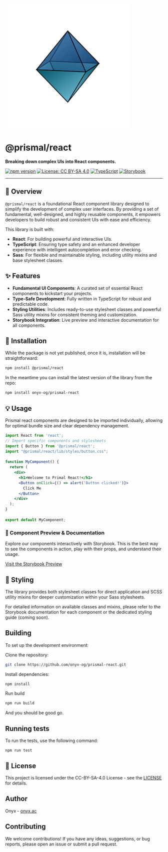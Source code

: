 ![Logo](assets/logo_v0.svg) 
# @prismal/react

**Breaking down complex UIs into React components.**

[![npm version](https://badge.fury.io/js/%40prismal%2Freact.svg)](https://www.npmjs.com/package/@prismal/react)
[![License: CC BY-SA 4.0](https://img.shields.io/badge/CC%20BY--SA%204.0-pink)](LICENSE.md)
[![TypeScript](https://img.shields.io/badge/Written%20in-TypeScript-blue.svg)](https://www.typescriptlang.org/)
[![Storybook](https://cdn.jsdelivr.net/gh/storybookjs/brand@master/badge/badge-storybook.svg)](https://onyx-og.github.io/prismal-react/)

---

## 🌟 Overview

`@prismal/react` is a foundational React component library designed to simplify the development of complex user interfaces. By providing a set of fundamental, well-designed, and highly reusable components, it empowers developers to build robust and consistent UIs with ease and efficiency.

This library is built with:
* **React**: For building powerful and interactive UIs.
* **TypeScript**: Ensuring type safety and an enhanced developer experience with intelligent autocompletion and error checking.
* **Sass**: For flexible and maintainable styling, including utility mixins and base stylesheet classes.

## ✨ Features

* **Fundamental UI Components**: A curated set of essential React components to kickstart your projects.
* **Type-Safe Development**: Fully written in TypeScript for robust and predictable code.
* **Styling Utilities**: Includes ready-to-use stylesheet classes and powerful Sass utility mixins for consistent theming and customization.
* **Storybook Integration**: Live preview and interactive documentation for all components.

## 🚀 Installation

While the package is not yet published, once it is, installation will be straightforward:

```bash
npm install @prismal/react
```

In the meantime you can install the latest version of the library from the repo:
```bash
npm install onyx-og/prismal-react
```

## 💡 Usage
Prismal react components are designed to be imported individually, allowing for optimal bundle size and clear dependency management.

```jsx
import React from 'react';
// Import specific components and stylesheets
import { Button } from '@prismal/react';
import "@prismal/react/lib/styles/button.css";

function MyComponent() {
  return (
    <div>
      <h1>Welcome to Primal React!</h1>
      <Button onClick={() => alert('Button clicked!')}>
        Click Me
      </Button>
    </div>
  );
}

export default MyComponent;
```

### 📖 Component Preview & Documentation
Explore our components interactively with Storybook. This is the best way to see the components in action, play with their props, and understand their usage.

[Visit the Storybook Preview](https://onyx-og.github.io/prismal-react/)

## 🎨 Styling
The library provides both stylesheet classes for direct application and SCSS utility mixins for deeper customization within your Sass stylesheets.

For detailed information on available classes and mixins, please refer to the Storybook documentation for each component or the dedicated styling guide (coming soon).

## Building
To set up the development environment:

Clone the repository:
```bash
git clone https://github.com/onyx-og/prismal-react.git
```
Install dependencies:
```bash
npm install
```
Run build
```bash
npm run build
```
And you should be good go.

## Running tests
To run the tests, use the following command:
```
npm run test
```
## 📄 License
This project is licensed under the CC-BY-SA-4.0 License - see the [LICENSE](https://github.com/onyx-og/prismal-react/blob/main/LICENSE.md) for details.

## Author
Onyx - [onyx.ac](https://onyx.ac)

## Contributing
We welcome contributions! If you have any ideas, suggestions, or bug reports, please open an issue or submit a pull request.